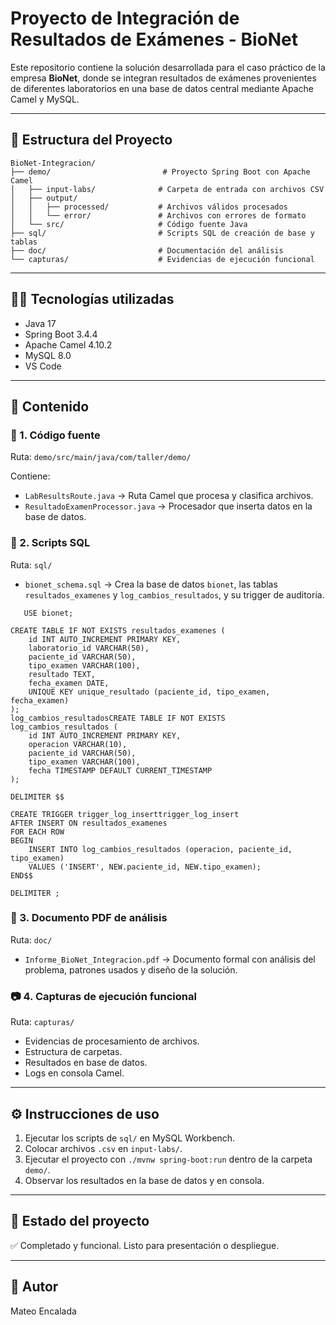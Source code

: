 # Proyecto de Integración de Resultados de Exámenes - BioNet

Este repositorio contiene la solución desarrollada para el caso práctico de la empresa **BioNet**, donde se integran resultados de exámenes provenientes de diferentes laboratorios en una base de datos central mediante Apache Camel y MySQL.

---

## 🔗 Estructura del Proyecto

```
BioNet-Integracion/
├── demo/                         # Proyecto Spring Boot con Apache Camel
│   ├── input-labs/              # Carpeta de entrada con archivos CSV
│   ├── output/
│   │   ├── processed/           # Archivos válidos procesados
│   │   └── error/               # Archivos con errores de formato
│   └── src/                     # Código fuente Java
├── sql/                         # Scripts SQL de creación de base y tablas
├── doc/                         # Documentación del análisis
└── capturas/                    # Evidencias de ejecución funcional
```

---

## 👨‍💻 Tecnologías utilizadas
- Java 17
- Spring Boot 3.4.4
- Apache Camel 4.10.2
- MySQL 8.0
- VS Code

---

## 📄 Contenido

### 🔬 1. Código fuente
Ruta: `demo/src/main/java/com/taller/demo/`

Contiene:
- `LabResultsRoute.java` → Ruta Camel que procesa y clasifica archivos.
- `ResultadoExamenProcessor.java` → Procesador que inserta datos en la base de datos.

### 📃 2. Scripts SQL
Ruta: `sql/`

- `bionet_schema.sql` → Crea la base de datos `bionet`, las tablas `resultados_examenes` y `log_cambios_resultados`, y su trigger de auditoría.
```
   USE bionet;

CREATE TABLE IF NOT EXISTS resultados_examenes (
    id INT AUTO_INCREMENT PRIMARY KEY,
    laboratorio_id VARCHAR(50),
    paciente_id VARCHAR(50),
    tipo_examen VARCHAR(100),
    resultado TEXT,
    fecha_examen DATE,
    UNIQUE KEY unique_resultado (paciente_id, tipo_examen, fecha_examen)
);
log_cambios_resultadosCREATE TABLE IF NOT EXISTS log_cambios_resultados (
    id INT AUTO_INCREMENT PRIMARY KEY,
    operacion VARCHAR(10),
    paciente_id VARCHAR(50),
    tipo_examen VARCHAR(100),
    fecha TIMESTAMP DEFAULT CURRENT_TIMESTAMP
);

DELIMITER $$

CREATE TRIGGER trigger_log_inserttrigger_log_insert
AFTER INSERT ON resultados_examenes
FOR EACH ROW
BEGIN
    INSERT INTO log_cambios_resultados (operacion, paciente_id, tipo_examen)
    VALUES ('INSERT', NEW.paciente_id, NEW.tipo_examen);
END$$

DELIMITER ;
```
### 📜 3. Documento PDF de análisis
Ruta: `doc/`

- `Informe_BioNet_Integracion.pdf` → Documento formal con análisis del problema, patrones usados y diseño de la solución.

### 📷 4. Capturas de ejecución funcional
Ruta: `capturas/`

- Evidencias de procesamiento de archivos.
- Estructura de carpetas.
- Resultados en base de datos.
- Logs en consola Camel.

---

## ⚙️ Instrucciones de uso

1. Ejecutar los scripts de `sql/` en MySQL Workbench.
2. Colocar archivos `.csv` en `input-labs/`.
3. Ejecutar el proyecto con `./mvnw spring-boot:run` dentro de la carpeta `demo/`.
4. Observar los resultados en la base de datos y en consola.

---

## 🎉 Estado del proyecto
✅ Completado y funcional. Listo para presentación o despliegue.

---

## 📍 Autor
Mateo Encalada

